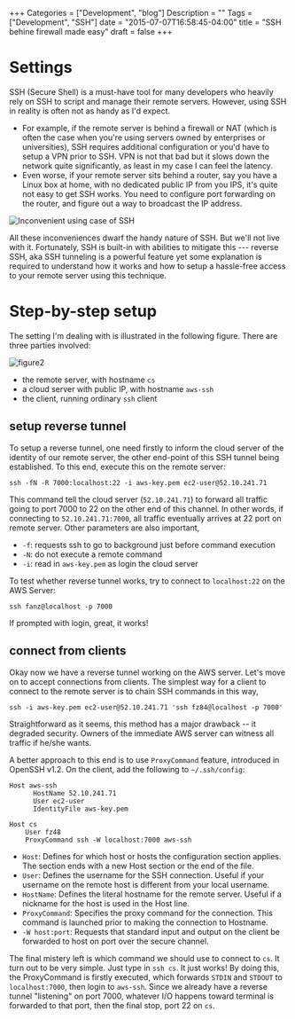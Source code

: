 +++
Categories = ["Development", "blog"]
Description = ""
Tags = ["Development", "SSH"]
date = "2015-07-07T16:58:45-04:00"
title = "SSH behine firewall made easy"
draft = false
+++

# Settings

SSH (Secure Shell) is a must-have tool for many developers who heavily rely on
SSH to script and manage their remote servers. However, using SSH in reality is
often not as handy as I'd expect.

- For example,
if the remote server is behind a firewall or NAT (which is often the case when
you're using servers owned by enterprises or universities), SSH
requires additional configuration or you'd have to setup a VPN prior to SSH.
VPN is not that bad but it slows down the network quite
significantly, as least in my case I can feel the latency.
- Even worse, if your remote server sits behind a router, say you have
a Linux box at home, with no dedicated public IP from you IPS, it's quite not
easy to get SSH works. You need to configure port forwarding on the
router, and figure out a way to broadcast the IP address.

![Inconvenient using case of SSH](../cano-ssh.png)

All these inconveniences dwarf the handy nature of SSH. But we'll not
live with it. Fortunately, SSH is built-in
with abilities to mitigate this --- reverse SSH, aka SSH tunneling is a powerful
feature yet some explanation is required to understand how it works and
how to setup a hassle-free access to your remote server using this technique.

# Step-by-step setup

The setting I'm dealing with is illustrated in the following figure. There
are three parties involved:

![figure2](../aws-ssh.png)

- the remote server, with hostname `cs`
- a cloud server with public IP, with hostname `aws-ssh`
- the client, running ordinary `ssh` client

## setup reverse tunnel

To setup a reverse tunnel, one need firstly to inform the cloud server of
the identity of our remote server, the other end-point of this SSH tunnel
being established. To this end, execute this on the remote server:

    ssh -fN -R 7000:localhost:22 -i aws-key.pem ec2-user@52.10.241.71

This command tell the cloud server (`52.10.241.71`) to forward all traffic
going to port 7000 to 22 on the other end of this channel.
In other words, if connecting to `52.10.241.71:7000`, all traffic eventually
arrives at 22 port on remote server. Other parameters are also important,

- `-f`: requests ssh to go to background just before command execution
- `-N`: do not execute a remote command
- `-i`: read in `aws-key.pem` as login the cloud server

To test whether reverse tunnel works, try to connect to `localhost:22`
on the AWS Server:

    ssh fanz@localhost -p 7000

If prompted with login, great, it works!

## connect from clients

Okay now we have a reverse tunnel working on the AWS server. Let's move on to
accept connections from clients. The simplest way for
a client to connect to the remote server is to chain SSH commands in this way,

    ssh -i aws-key.pem ec2-user@52.10.241.71 'ssh fz84@localhost -p 7000'

Straightforward as it seems, this method has a major drawback -- it degraded
security. Owners of the immediate AWS server can witness all traffic if
he/she wants.

A better approach to this end is to use `ProxyCommand` feature, introduced in
OpenSSH v1.2. On the client, add the following to `~/.ssh/config`:

  	Host aws-ssh
          HostName 52.10.241.71
          User ec2-user
          IdentityFile aws-key.pem

    Host cs
        User fz48
        ProxyCommand ssh -W localhost:7000 aws-ssh

- `Host`: Defines for which host or hosts the configuration section applies.
  The section ends with a new Host section or the end of the file.
- `User`: Defines the username for the SSH connection. Useful if your username
  on the remote host is different from your local username.
- `HostName`: Defines the literal hostname for the remote server. Useful if a
  nickname for the host is used in the Host line.
- `ProxyCommand`: Specifies the proxy command for the connection. This command is
  launched prior to making the connection to Hostname.
- `-W host:port`: Requests that standard input and output on the client be
 forwarded to host on port over the secure channel.

The final mistery left is which command we should use to connect to `cs`.
It turn out to be very simple. Just type in `ssh cs`. It just works!
By doing this, the ProxyCommand is firstly executed, which forwards `STDIN`
and `STDOUT` to `localhost:7000`, then login to `aws-ssh`. Since we already
have a reverse tunnel "listening" on port 7000, whatever I/O happens toward
terminal is forwarded to that port, then the final stop, port 22 on `cs`.
